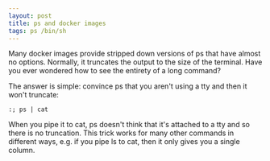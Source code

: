 ```yaml
---
layout: post
title: ps and docker images
tags: ps /bin/sh
---
```

Many docker images provide stripped down versions of ps that have
almost no options.  Normally, it truncates the output to the size of
the terminal. Have you ever wondered how to see the entirety of a long
command?

The answer is simple: convince ps that you aren't using a tty and
then it won't truncate:

```
:; ps | cat
```

When you pipe it to cat, ps doesn't think that it's attached to a tty
and so there is no truncation.  This trick works for many other commands
in different ways, e.g. if you pipe ls to cat, then it only gives you
a single column.
